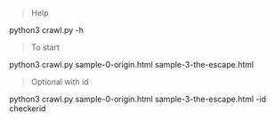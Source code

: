 >Help

python3 crawl.py -h 

>To start

python3 crawl.py sample-0-origin.html sample-3-the-escape.html 


>Optional with id

python3 crawl.py sample-0-origin.html sample-3-the-escape.html -id checkerid

